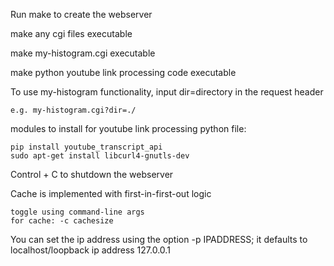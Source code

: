 Run make to create the webserver

make any cgi files executable

make my-histogram.cgi executable

make python youtube link processing code executable

To use my-histogram functionality, input dir=directory in the request header

    e.g. my-histogram.cgi?dir=./

modules to install for youtube link processing python file:

    pip install youtube_transcript_api
    sudo apt-get install libcurl4-gnutls-dev

Control + C to shutdown the webserver

Cache is implemented with first-in-first-out logic
    
    toggle using command-line args
    for cache: -c cachesize

You can set the ip address using the option -p IPADDRESS; it defaults to localhost/loopback ip address 127.0.0.1
